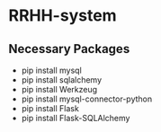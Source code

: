 # RRHH-system

## Necessary Packages
- pip install mysql
- pip install sqlalchemy
- pip install Werkzeug 
- pip install mysql-connector-python
- pip install Flask
- pip install Flask-SQLAlchemy
